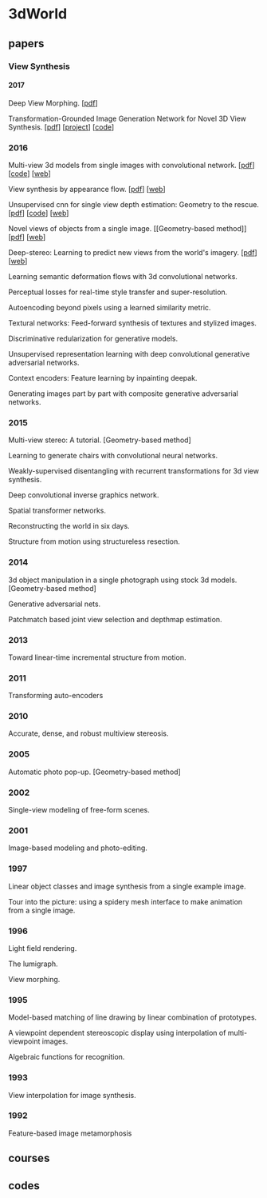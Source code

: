 # 3dWorld
## papers
### View Synthesis
#### 2017
Deep View Morphing. [[pdf](https://arxiv.org/abs/1703.02168)]

Transformation-Grounded Image Generation Network for Novel 3D View Synthesis. [[pdf](https://arxiv.org/abs/1703.02921)] [[project](http://www.cs.unc.edu/~eunbyung/tvsn/)] [[code](https://github.com/silverbottlep/tvsn)]

### 2016
Multi-view 3d models from single images with convolutional network. [[pdf](https://arxiv.org/abs/1511.06702)] [[code](https://github.com/mtatarchenko/mv3d)] [[web](http://lmb.informatik.uni-freiburg.de/people/tatarchm/)]

View synthesis by appearance flow. [[pdf](https://www.arxiv.org/abs/1605.03557)] [[web](https://github.com/tinghuiz/appearance-flow)]

Unsupervised cnn for single view depth estimation: Geometry to the rescue. [[pdf](https://arxiv.org/abs/1603.04992)] [[code](https://github.com/Ravi-Garg/Unsupervised_Depth_Estimation)] [[web](https://github.com/Ravi-Garg)]

Novel views of objects from a single image. [[Geometry-based method]] [[pdf](https://arxiv.org/pdf/1602.00328)] [[web](http://homes.cs.washington.edu/~krematas/ViewSynthesis/)]

Deep-stereo: Learning to predict new views from the world's imagery. [[pdf](https://arxiv.org/abs/1506.06825)] [[web](https://www.cs.cornell.edu/%7Esnavely/)]

Learning semantic deformation flows with 3d convolutional networks.

Perceptual losses for real-time style transfer and super-resolution.

Autoencoding beyond pixels using a learned similarity metric.

Textural networks: Feed-forward synthesis of textures and stylized images.

Discriminative redularization for generative models.

Unsupervised representation learning with deep convolutional generative adversarial networks.

Context encoders: Feature learning by inpainting deepak.

Generating images part by part with composite generative adversarial networks.

### 2015
Multi-view stereo: A tutorial. [Geometry-based method]

Learning to generate chairs with convolutional neural networks.

Weakly-supervised disentangling with recurrent transformations for 3d view synthesis.

Deep convolutional inverse graphics network.

Spatial transformer networks.

Reconstructing the world in six days.

Structure from motion using structureless resection.

### 2014
3d object manipulation in a single photograph using stock 3d models. [Geometry-based method]

Generative adversarial nets.

Patchmatch based joint view selection and depthmap estimation.

### 2013
Toward linear-time incremental structure from motion.

### 2011
Transforming auto-encoders

### 2010
Accurate, dense, and robust multiview stereosis.

### 2005
Automatic photo pop-up. [Geometry-based method]

### 2002
Single-view modeling of free-form scenes.

### 2001
Image-based modeling and photo-editing.

### 1997
Linear object classes and image synthesis from a single example image.

Tour into the picture: using a spidery mesh interface to make animation from a single image.

### 1996
Light field rendering.

The lumigraph.

View morphing.

### 1995
Model-based matching of line drawing by linear combination of prototypes.

A viewpoint dependent stereoscopic display using interpolation of multi-viewpoint images.

Algebraic functions for recognition.

### 1993
View interpolation for image synthesis.

### 1992
Feature-based image metamorphosis

## courses
## codes
